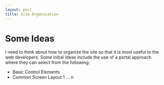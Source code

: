 ```yaml
---
layout: post
title: Site Organization
---
```


# Some Ideas
I need to think about how to organize the site so that it is most useful to the web developers.
Some initial ideas include the use of a portal approach where they can select from the following:
* Basic Control Elements
* Common Screen Layout 1 ... n
